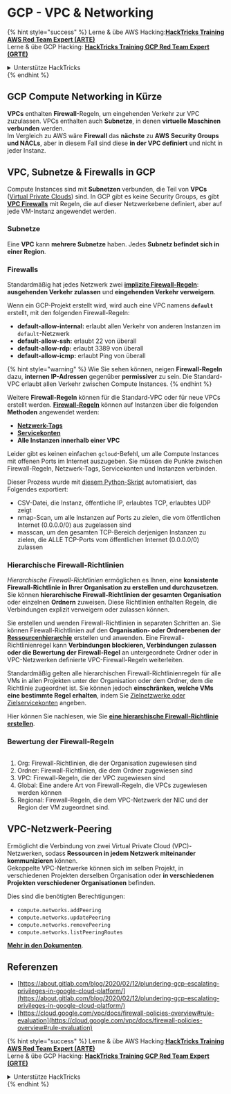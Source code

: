 # GCP - VPC & Networking

{% hint style="success" %}
Lerne & übe AWS Hacking:<img src="/.gitbook/assets/image.png" alt="" data-size="line">[**HackTricks Training AWS Red Team Expert (ARTE)**](https://training.hacktricks.xyz/courses/arte)<img src="/.gitbook/assets/image.png" alt="" data-size="line">\
Lerne & übe GCP Hacking: <img src="/.gitbook/assets/image (2).png" alt="" data-size="line">[**HackTricks Training GCP Red Team Expert (GRTE)**<img src="/.gitbook/assets/image (2).png" alt="" data-size="line">](https://training.hacktricks.xyz/courses/grte)

<details>

<summary>Unterstütze HackTricks</summary>

* Überprüfe die [**Abonnementpläne**](https://github.com/sponsors/carlospolop)!
* **Tritt der** 💬 [**Discord-Gruppe**](https://discord.gg/hRep4RUj7f) oder der [**Telegram-Gruppe**](https://t.me/peass) bei oder **folge** uns auf **Twitter** 🐦 [**@hacktricks\_live**](https://twitter.com/hacktricks\_live)**.**
* **Teile Hacking-Tricks, indem du PRs an die** [**HackTricks**](https://github.com/carlospolop/hacktricks) und [**HackTricks Cloud**](https://github.com/carlospolop/hacktricks-cloud) GitHub-Repos einreichst.

</details>
{% endhint %}

## **GCP Compute Networking in Kürze**

**VPCs** enthalten **Firewall**-Regeln, um eingehenden Verkehr zur VPC zuzulassen. VPCs enthalten auch **Subnetze**, in denen **virtuelle Maschinen** **verbunden** werden.\
Im Vergleich zu AWS wäre **Firewall** das **nächste** zu **AWS** **Security Groups und NACLs**, aber in diesem Fall sind diese **in der VPC definiert** und nicht in jeder Instanz.

## **VPC, Subnetze & Firewalls in GCP**

Compute Instances sind mit **Subnetzen** verbunden, die Teil von **VPCs** ([Virtual Private Clouds](https://cloud.google.com/vpc/docs/vpc)) sind. In GCP gibt es keine Security Groups, es gibt [**VPC Firewalls**](https://cloud.google.com/vpc/docs/firewalls) mit Regeln, die auf dieser Netzwerkebene definiert, aber auf jede VM-Instanz angewendet werden.

### Subnetze

Eine **VPC** kann **mehrere Subnetze** haben. Jedes **Subnetz befindet sich in einer Region**.

### Firewalls

Standardmäßig hat jedes Netzwerk zwei [**implizite Firewall-Regeln**](https://cloud.google.com/vpc/docs/firewalls#default\_firewall\_rules): **ausgehenden Verkehr zulassen** und **eingehenden Verkehr verweigern**.

Wenn ein GCP-Projekt erstellt wird, wird auch eine VPC namens **`default`** erstellt, mit den folgenden Firewall-Regeln:

* **default-allow-internal:** erlaubt allen Verkehr von anderen Instanzen im `default`-Netzwerk
* **default-allow-ssh:** erlaubt 22 von überall
* **default-allow-rdp:** erlaubt 3389 von überall
* **default-allow-icmp:** erlaubt Ping von überall

{% hint style="warning" %}
Wie Sie sehen können, neigen **Firewall-Regeln** dazu, **internen IP-Adressen** gegenüber **permissiver** zu sein. Die Standard-VPC erlaubt allen Verkehr zwischen Compute Instances.
{% endhint %}

Weitere **Firewall-Regeln** können für die Standard-VPC oder für neue VPCs erstellt werden. [**Firewall-Regeln**](https://cloud.google.com/vpc/docs/firewalls) können auf Instanzen über die folgenden **Methoden** angewendet werden:

* [**Netzwerk-Tags**](https://cloud.google.com/vpc/docs/add-remove-network-tags)
* [**Servicekonten**](https://cloud.google.com/vpc/docs/firewalls#serviceaccounts)
* **Alle Instanzen innerhalb einer VPC**

Leider gibt es keinen einfachen `gcloud`-Befehl, um alle Compute Instances mit offenen Ports im Internet auszugeben. Sie müssen die Punkte zwischen Firewall-Regeln, Netzwerk-Tags, Servicekonten und Instanzen verbinden.

Dieser Prozess wurde mit [diesem Python-Skript](https://gitlab.com/gitlab-com/gl-security/gl-redteam/gcp\_firewall\_enum) automatisiert, das Folgendes exportiert:

* CSV-Datei, die Instanz, öffentliche IP, erlaubtes TCP, erlaubtes UDP zeigt
* nmap-Scan, um alle Instanzen auf Ports zu zielen, die vom öffentlichen Internet (0.0.0.0/0) aus zugelassen sind
* masscan, um den gesamten TCP-Bereich derjenigen Instanzen zu zielen, die ALLE TCP-Ports vom öffentlichen Internet (0.0.0.0/0) zulassen

### Hierarchische Firewall-Richtlinien <a href="#hierarchical-firewall-policies" id="hierarchical-firewall-policies"></a>

_Hierarchische Firewall-Richtlinien_ ermöglichen es Ihnen, eine **konsistente Firewall-Richtlinie in Ihrer Organisation zu erstellen und durchzusetzen**. Sie können **hierarchische Firewall-Richtlinien der gesamten Organisation** oder einzelnen **Ordnern** zuweisen. Diese Richtlinien enthalten Regeln, die Verbindungen explizit verweigern oder zulassen können.

Sie erstellen und wenden Firewall-Richtlinien in separaten Schritten an. Sie können Firewall-Richtlinien auf den **Organisation- oder Ordnerebenen der** [**Ressourcenhierarchie**](https://cloud.google.com/resource-manager/docs/cloud-platform-resource-hierarchy) erstellen und anwenden. Eine Firewall-Richtlinienregel kann **Verbindungen blockieren, Verbindungen zulassen oder die Bewertung der Firewall-Regel** an untergeordnete Ordner oder in VPC-Netzwerken definierte VPC-Firewall-Regeln weiterleiten.

Standardmäßig gelten alle hierarchischen Firewall-Richtlinienregeln für alle VMs in allen Projekten unter der Organisation oder dem Ordner, dem die Richtlinie zugeordnet ist. Sie können jedoch **einschränken, welche VMs eine bestimmte Regel erhalten**, indem Sie [Zielnetzwerke oder Zielservicekonten](https://cloud.google.com/vpc/docs/firewall-policies#targets) angeben.

Hier können Sie nachlesen, wie Sie [**eine hierarchische Firewall-Richtlinie erstellen**](https://cloud.google.com/vpc/docs/using-firewall-policies#gcloud).

### Bewertung der Firewall-Regeln

<figure><img src="../../../../.gitbook/assets/image.png" alt=""><figcaption></figcaption></figure>

1. Org: Firewall-Richtlinien, die der Organisation zugewiesen sind
2. Ordner: Firewall-Richtlinien, die dem Ordner zugewiesen sind
3. VPC: Firewall-Regeln, die der VPC zugewiesen sind
4. Global: Eine andere Art von Firewall-Regeln, die VPCs zugewiesen werden können
5. Regional: Firewall-Regeln, die dem VPC-Netzwerk der NIC und der Region der VM zugeordnet sind.

## VPC-Netzwerk-Peering

Ermöglicht die Verbindung von zwei Virtual Private Cloud (VPC)-Netzwerken, sodass **Ressourcen in jedem Netzwerk miteinander kommunizieren** können.\
Gekoppelte VPC-Netzwerke können sich im selben Projekt, in verschiedenen Projekten derselben Organisation oder **in verschiedenen Projekten verschiedener Organisationen** befinden.

Dies sind die benötigten Berechtigungen:

* `compute.networks.addPeering`
* `compute.networks.updatePeering`
* `compute.networks.removePeering`
* `compute.networks.listPeeringRoutes`

[**Mehr in den Dokumenten**](https://cloud.google.com/vpc/docs/vpc-peering).

## Referenzen

* [https://about.gitlab.com/blog/2020/02/12/plundering-gcp-escalating-privileges-in-google-cloud-platform/](https://about.gitlab.com/blog/2020/02/12/plundering-gcp-escalating-privileges-in-google-cloud-platform/)
* [https://cloud.google.com/vpc/docs/firewall-policies-overview#rule-evaluation](https://cloud.google.com/vpc/docs/firewall-policies-overview#rule-evaluation)

{% hint style="success" %}
Lerne & übe AWS Hacking:<img src="/.gitbook/assets/image.png" alt="" data-size="line">[**HackTricks Training AWS Red Team Expert (ARTE)**](https://training.hacktricks.xyz/courses/arte)<img src="/.gitbook/assets/image.png" alt="" data-size="line">\
Lerne & übe GCP Hacking: <img src="/.gitbook/assets/image (2).png" alt="" data-size="line">[**HackTricks Training GCP Red Team Expert (GRTE)**<img src="/.gitbook/assets/image (2).png" alt="" data-size="line">](https://training.hacktricks.xyz/courses/grte)

<details>

<summary>Unterstütze HackTricks</summary>

* Überprüfe die [**Abonnementpläne**](https://github.com/sponsors/carlospolop)!
* **Tritt der** 💬 [**Discord-Gruppe**](https://discord.gg/hRep4RUj7f) oder der [**Telegram-Gruppe**](https://t.me/peass) bei oder **folge** uns auf **Twitter** 🐦 [**@hacktricks\_live**](https://twitter.com/hacktricks\_live)**.**
* **Teile Hacking-Tricks, indem du PRs an die** [**HackTricks**](https://github.com/carlospolop/hacktricks) und [**HackTricks Cloud**](https://github.com/carlospolop/hacktricks-cloud) GitHub-Repos einreichst.

</details>
{% endhint %}
